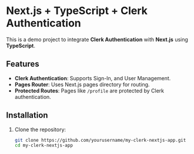 # Next.js + TypeScript + Clerk Authentication

This is a demo project to integrate **Clerk Authentication** with **Next.js** using **TypeScript**.

## Features

- **Clerk Authentication**: Supports Sign-In, and User Management.
- **Pages Router**: Uses Next.js pages directory for routing.
- **Protected Routes**: Pages like `/profile` are protected by Clerk authentication.

## Installation

1. Clone the repository:
   ```bash
   git clone https://github.com/yourusername/my-clerk-nextjs-app.git
   cd my-clerk-nextjs-app
   ```
